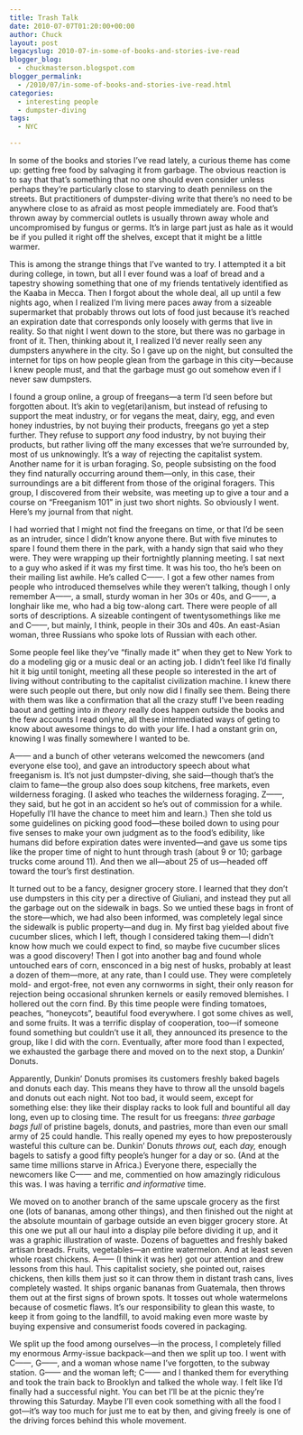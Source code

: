 ```yaml
---
title: Trash Talk
date: 2010-07-07T01:20:00+00:00
author: Chuck
layout: post
legacyslug: 2010-07-in-some-of-books-and-stories-ive-read
blogger_blog:
  - chuckmasterson.blogspot.com
blogger_permalink:
  - /2010/07/in-some-of-books-and-stories-ive-read.html
categories:
  - interesting people
  - dumpster-diving
tags:
  - NYC

---
```


In some of the books and stories I’ve read lately, a curious theme has come up:
getting free food by salvaging it from garbage. The obvious reaction is to say
that that’s something that no one should even consider unless perhaps they’re
particularly close to starving to death penniless on the streets. But
practitioners of dumpster-diving write that there’s no need to be anywhere
close to as afraid as most people immediately are. Food that’s thrown away by
commercial outlets is usually thrown away whole and uncompromised by fungus or
germs. It’s in large part just as hale as it would be if you pulled it right
off the shelves, except that it might be a little warmer.

This is among the strange things that I’ve wanted to try. I attempted it a bit
during college, in town, but all I ever found was a loaf of bread and a
tapestry showing something that one of my friends tentatively identified as the
Kaaba in Mecca. Then I forgot about the whole deal, all up until a few nights
ago, when I realized I’m living mere paces away from a sizeable supermarket
that probably throws out lots of food just because it’s reached an expiration
date that corresponds only loosely with germs that live in reality. So that
night I went down to the store, but there was no garbage in front of it. Then,
thinking about it, I realized I’d never really seen any dumpsters anywhere in
the city. So I gave up on the night, but consulted the internet for tips on how
people glean from the garbage in this city—because I knew people must, and that
the garbage must go out somehow even if I never saw dumpsters.

I found a group online, a group of freegans—a term I’d seen before but
forgotten about. It’s akin to veg(etari)anism, but instead of refusing to
support the meat industry, or for vegans the meat, dairy, egg, and even honey
industries, by not buying their products, freegans go yet a step further. They
refuse to support *any* food industry, by not buying their products, but rather
living off the many excesses that we’re surrounded by, most of us unknowingly.
It’s a way of rejecting the capitalist system. Another name for it is urban
foraging. So, people subsisting on the food they find naturally occurring
around them—only, in this case, their surroundings are a bit different from
those of the original foragers. This group, I discovered from their website,
was meeting up to give a tour and a course on “Freeganism 101” in just two
short nights. So obviously I went. Here’s my journal from that night.

I had worried that I might not find the freegans on time, or that I’d be seen
as an intruder, since I didn’t know anyone there. But with five minutes to
spare I found them there in the park, with a handy sign that said who they
were. They were wrapping up their fortnightly planning meeting. I sat next to a
guy who asked if it was my first time. It was his too, tho he’s been on their
mailing list awhile. He’s called C——. I got a few other names from people who
introduced themselves while they weren’t talking, though I only remember A——, a
small, sturdy woman in her 30s or 40s, and G——, a longhair like me, who had a
big tow-along cart. There were people of all sorts of descriptions. A sizeable
contingent of twentysomethings like me and C——, but mainly, I think, people in
their 30s and 40s. An east-Asian woman, three Russians who spoke lots of
Russian with each other.

Some people feel like they’ve “finally made it” when they get to New York to do
a modeling gig or a music deal or an acting job. I didn’t feel like I’d finally
hit it big until tonight, meeting all these people so interested in the art of
living without contributing to the capitalist civilization machine. I knew
there were such people out there, but only now did I finally see them. Being
there with them was like a confirmation that all the crazy stuff I’ve been
reading baout and getting into *in theory* really does happen outside the books
and the few accounts I read onlyne, all these intermediated ways of geting to
know about awesome things to do with your life. I had a onstant grin on,
knowing I was finally somewhere I wanted to be.

A—— and a bunch of other veterans welcomed the newcomers (and everyone else
too), and gave an introductory speech about what freeganism is. It’s not just
dumpster-diving, she said—though that’s the claim to fame—the group also does
soup kitchens, free markets, even wilderness foraging. (I asked who teaches the
wilderness foraging. Z——, they said, but he got in an accident so he’s out of
commission for a while. Hopefully I’ll have the chance to meet him and learn.)
Then she told us some guidelines on picking good food—these boiled down to
using pour five senses to make your own judgment as to the food’s edibility,
like humans did before expiration dates were invented—and gave us some tips
like the proper time of night to hunt through trash (about 9 or 10; garbage
trucks come around 11). And then we all—about 25 of us—headed off toward the
tour’s first destination.

It turned out to be a fancy, designer grocery store. I learned that they don’t
use dumpsters in this city per a directive of Giuliani, and instead they put
all the garbage out on the sidewalk in bags. So we untied these bags in front
of the store—which, we had also been informed, was completely legal since the
sidewalk is public property—and dug in. My first bag yielded about five
cucumber slices, which I left, though I considered taking them—I didn’t know
how much we could expect to find, so maybe five cucumber slices was a good
discovery! Then I got into another bag and found whole untouched ears of corn,
ensconced in a big nest of husks, probably at least a dozen of them—more, at
any rate, than I could use. They were completely mold- and ergot-free, not even
any cornworms in sight, their only reason for rejection being occasional
shrunken kernels or easily removed blemishes. I hollered out the corn find. By
this time people were finding tomatoes, peaches, “honeycots”, beautiful food
everywhere. I got some chives as well, and some fruits. It was a terrific
display of cooperation, too—if someone found something but couldn’t use it all,
they announced its presence to the group, like I did with the corn. Eventually,
after more food than I expected, we exhausted the garbage there and moved on to
the next stop, a Dunkin’ Donuts.

Apparently, Dunkin’ Donuts promises its customers freshly baked bagels and
donuts each day. This means they have to throw all the unsold bagels and donuts
out each night. Not too bad, it would seem, except for something else: they
like their display racks to look full and bountiful all day long, even up to
closing time. The result for us freegans: *three garbage bags full* of pristine
bagels, donuts, and pastries, more than even our small army of 25 could handle.
This really opened my eyes to how preposterously wasteful this culture can be.
Dunkin’ Donuts *throws out,* each *day,* enough bagels to satisfy a good fifty
people’s hunger for a day or so. (And at the same time millions starve in
Africa.) Everyone there, especially the newcomers like C—— and me, commentied
on how amazingly ridiculous this was. I was having a terrific *and informative*
time.

We moved on to another branch of the same upscale grocery as the first one
(lots of bananas, among other things), and then finished out the night at the
absolute mountain of garbage outside an even bigger grocery store. At this one
we put all our haul into a display pile before dividing it up, and it was a
graphic illustration of waste. Dozens of baguettes and freshly baked artisan
breads. Fruits, vegetables—an entire watermelon. And at least seven whole roast
chickens. A—— (I think it was her) got our attention and drew lessons from this
haul. This capitalist society, she pointed out, raises chickens, then kills
them just so it can throw them in distant trash cans, lives completely wasted.
It ships organic bananas from Guatemala, then throws them out at the first
signs of brown spots. It tosses out whole watermelons because of cosmetic
flaws. It’s our responsibility to glean this waste, to keep it from going to
the landfill, to avoid making even more waste by buying expensive and
consumerist foods covered in packaging.

We split up the food among ourselves—in the process, I completely filled my
enormous Army-issue backpack—and then we split up too. I went with C——, G——,
and a woman whose name I’ve forgotten, to the subway station. G—— and the woman
left; C—— and I thanked them for everything and took the train back to Brooklyn
and talked the whole way. I felt like I’d finally had a successful night. You
can bet I’ll be at the picnic they’re throwing this Saturday. Maybe I’ll even
cook something with all the food I got—it’s way too much for just me to eat by
then, and giving freely is one of the driving forces behind this whole
movement.


